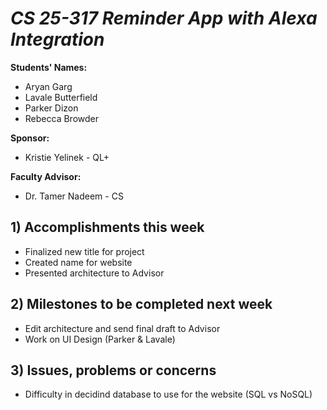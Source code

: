 # *CS 25-317 Reminder App with Alexa Integration*

**Students' Names:**
- Aryan Garg
- Lavale Butterfield
- Parker Dizon
- Rebecca Browder

**Sponsor:**
- Kristie Yelinek - QL+

**Faculty Advisor:**
- Dr. Tamer Nadeem - CS

## 1) Accomplishments this week ##
   - Finalized new title for project
   - Created name for website
   - Presented architecture to Advisor

## 2) Milestones to be completed next week ##
   - Edit architecture and send final draft to Advisor 
   - Work on UI Design (Parker & Lavale)

## 3) Issues, problems or concerns ##
   - Difficulty in decidind database to use for the website (SQL vs NoSQL)